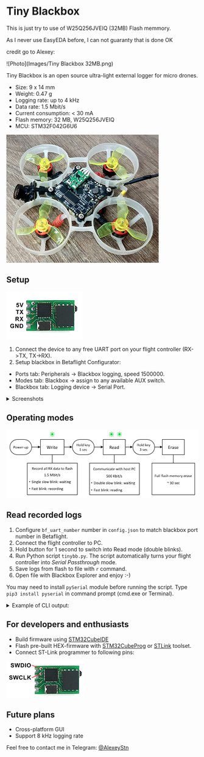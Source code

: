 # Tiny Blackbox

This is just try to use of W25Q256JVEIQ (32MB) Flash memmory.

As I never use EasyEDA before, I can not guaranty that is done OK

credit go to Alexey:

![Photo](Images/Tiny Blackbox 32MB.png)

Tiny Blackbox is an open source ultra-light external logger for micro drones.

* Size: 9 x 14 mm
* Weight: 0.47 g
* Logging rate: up to 4 kHz 
* Data rate: 1.5 Mbit/s
* Current consumption: < 30 mA
* Flash memory: 32 MB, W25Q256JVEIQ
* MCU: STM32F042G6U6

![Whoop](Images/whoop.jpg)

## Setup
![Pinout](Images/pinout.png)
1) Connect the device to any free UART port on your flight controller (RX->TX, TX->RX).
2) Setup blackbox in Betaflight Configurator:
* Ports tab: Peripherals -> Blackbox logging, speed 1500000.
* Modes tab: Blackbox -> assign to any available AUX switch.
* Blackbox tab: Logging device -> Serial Port.
<details>
<summary>Screenshots</summary>
<img src="Images/betaflight.png">
</details>

## Operating modes
<img src="Images/modes.png" width="700" />

## Read recorded logs
1) Configure `bf_uart_number` number in `config.json` to match blackbox port number in Betaflight.
2) Connect the flight controller to PC.
3) Hold button for 1 second to switch into Read mode (double blinks).
4) Run Python script `tinybb.py`.  The script automatically turns your flight controller into _Serial Passthrough_ mode. 
5) Save logs from flash to file with `r` command.
6) Open file with Blackbox Explorer and enjoy :-)

You may need to install `pySerial` module before running the script. Type `pip3 install pyserial` in command prompt (cmd.exe or Terminal).

<details>
<summary>Example of CLI output:</summary>
  
```
Open /dev/cu.usbmodemFA131 successfully

===== Betafligh CLI mode =====
>> Entering CLI Mode, type 'exit' to return, or 'help'
>> # serialpassthrough 1 500000
>> Port1: 1
>> Port2: 20
>> Port1 opened, baud = 500000.
>> Forwarding, power cycle to exit.
==============================

Flash memory: 38.0% full

i - Information
r - Read memory
d - Dump full memory
e - Erase
x - Exit

Enter command: 
> r

Downloading:
Press ctrl+c to stop
................ 1 Mb
................ 2 Mb
................ 3 Mb
................ 4 Mb
................ 5 Mb
................ 6 Mb
.
6391040 bytes received
Blackbox_Log_20210213_112830.bbl saved
> 
```
</details>

## For developers and enthusiasts

* Build firmware using [STM32CubeIDE](https://www.st.com/en/development-tools/stm32cubeide.html)
* Flash pre-built HEX-firmware with [STM32CubeProg](https://www.st.com/content/st_com/en/products/development-tools/software-development-tools/stm32-software-development-tools/stm32-programmers/stm32cubeprog.html) or [STLink](https://github.com/stlink-org/stlink) toolset.
* Connect ST-Link programmer to following pins:

![STLink](Images/swd.png)

## Future plans
* Cross-platform GUI
* Support 8 kHz logging rate

Feel free to contact me in Telegram: [@AlexeyStn](https://t.me/AlexeyStn)
